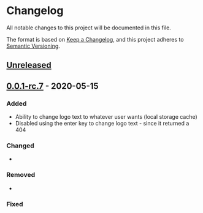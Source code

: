 # Changelog
All notable changes to this project will be documented in this file.

The format is based on [Keep a Changelog](https://keepachangelog.com/en/1.0.0/),
and this project adheres to [Semantic Versioning](https://semver.org/spec/v2.0.0.html).

## [Unreleased]

## [0.0.1-rc.7] - 2020-05-15
### Added
- Ability to change logo text to whatever user wants (local storage cache)
- Disabled using the enter key to change logo text - since it returned a 404

### Changed
-

### Removed
- 

### Fixed


[Unreleased]: https://github.com/unclehowell/hbnb/compare/v0.0.1-rc.6...HEAD
[0.0.1-rc.7]: https://github.com/unclehowell/hbnb/compare/v0.0.1-rc.6...v0.0.1-rc.7
